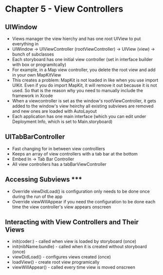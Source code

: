 # Chapter 5 - View Controllers

## UIWindow

* Views manager the view hierchy and has one root UIView to put everything in
* UIWindow -> UIViewController (rootViewController) -> UIView (view) -> bunch of subclasses
* Each storyboard has one initial view controller (set in interface builder with box or programitcally)
* For example, in a Map view controller, you delete the root view and add in your own MapKitView
* This creates a problem: MapKit is not loaded in like when you use import UIKit. Even if you do import MapKit, it will remove it out because it is not used. So that is the reason why you need to manually include the framework in Xcode
* When a viewcontroller is set as the window's rootViewController, it gets added to the window's view heirchy all existing subviews are removed and new ones are loaded with AutoLayout
* Each application has one main interface (which you can edit under Deployment Info, which is set to Main.storyboard)

## UITabBarController

* Fast changing for in between view controlllers
* Keeps an array of view controllers with a tab bar at the bottom
* Embed In -> Tab Bar Controller
* All view controllers has a tabBarViewController

## Accessing Subviews ***

* Override viewDidLoad() is configuration only needs to be done once during the run of the app
* Override viewWillAppear if you need the configuration to be done each time the view controller's view appears onscreen

## Interacting with View Controllers and Their Views

* init(coder:) - called when view is loaded by storyboard (once)
* init(nibName:bundle) - called when it is created without storyboard (once)
* viewDidLoad() - configures views created (once)
* loadView() - create root view programically
* viewWillAppear() - called every time view is moved onscreen
